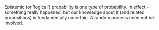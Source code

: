 Epistemic (or 'logical') probability is one type of probability. In effect - something really happened, but our knowledge about it (and related propositions) is fundamentally uncertain. A random process need not be involved.